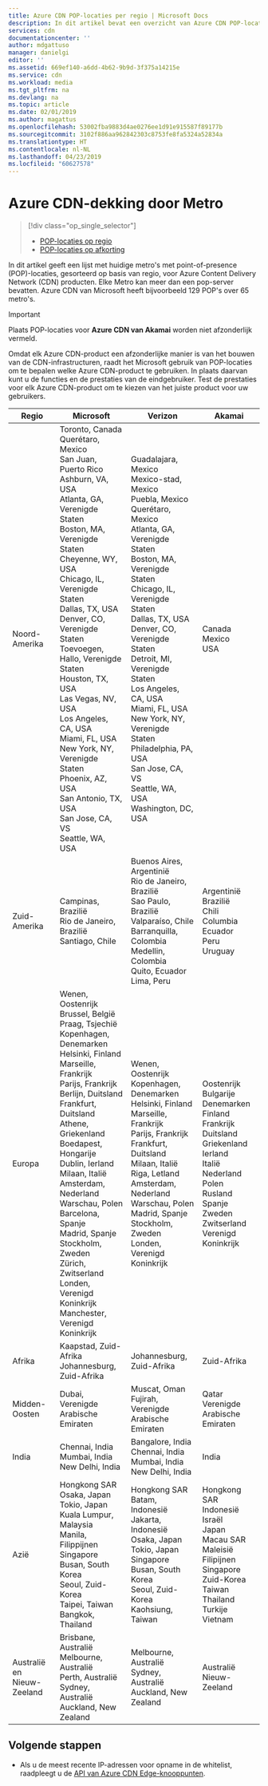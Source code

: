 ```yaml
---
title: Azure CDN POP-locaties per regio | Microsoft Docs
description: In dit artikel bevat een overzicht van Azure CDN POP-locaties, gesorteerd op basis van regio, voor Azure CDN-producten.
services: cdn
documentationcenter: ''
author: mdgattuso
manager: danielgi
editor: ''
ms.assetid: 669ef140-a6dd-4b62-9b9d-3f375a14215e
ms.service: cdn
ms.workload: media
ms.tgt_pltfrm: na
ms.devlang: na
ms.topic: article
ms.date: 02/01/2019
ms.author: magattus
ms.openlocfilehash: 53002fba9883d4ae0276ee1d91e915587f89177b
ms.sourcegitcommit: 3102f886aa962842303c8753fe8fa5324a52834a
ms.translationtype: HT
ms.contentlocale: nl-NL
ms.lasthandoff: 04/23/2019
ms.locfileid: "60627578"
---
```

# <a name="azure-cdn-coverage-by-metro"></a>Azure CDN-dekking door Metro 
> [!div class="op_single_selector"]
> * [POP-locaties op regio](cdn-pop-locations.md)
> * [POP-locaties op afkorting](cdn-pop-abbreviations.md)
> 


In dit artikel geeft een lijst met huidige metro's met point-of-presence (POP)-locaties, gesorteerd op basis van regio, voor Azure Content Delivery Network (CDN) producten. Elke Metro kan meer dan een pop-server bevatten. Azure CDN van Microsoft heeft bijvoorbeeld 129 POP's over 65 metro's. 

> [!IMPORTANT]
> Plaats POP-locaties voor **Azure CDN van Akamai** worden niet afzonderlijk vermeld.  
> 
> Omdat elk Azure CDN-product een afzonderlijke manier is van het bouwen van de CDN-infrastructuren, raadt het Microsoft gebruik van POP-locaties om te bepalen welke Azure CDN-product te gebruiken. In plaats daarvan kunt u de functies en de prestaties van de eindgebruiker. Test de prestaties voor elk Azure CDN-product om te kiezen van het juiste product voor uw gebruikers. 
> 

| Regio | Microsoft | Verizon | Akamai |
| --- | --- | --- | --- |
| Noord-Amerika | Toronto, Canada<br />Querétaro, Mexico<br />San Juan, Puerto Rico<br />Ashburn, VA, USA<br />Atlanta, GA, Verenigde Staten<br />Boston, MA, Verenigde Staten<br />Cheyenne, WY, USA<br />Chicago, IL, Verenigde Staten<br /> Dallas, TX, USA<br />Denver, CO, Verenigde Staten<br />Toevoegen, Hallo, Verenigde Staten<br />Houston, TX, USA<br />Las Vegas, NV, USA<br />Los Angeles, CA, USA<br />Miami, FL, USA<br />New York, NY, Verenigde Staten<br />Phoenix, AZ, USA<br />San Antonio, TX, USA<br />San Jose, CA, VS<br />Seattle, WA, USA | Guadalajara, Mexico<br />Mexico-stad, Mexico<br />Puebla, Mexico<br />Querétaro, Mexico<br />Atlanta, GA, Verenigde Staten<br />Boston, MA, Verenigde Staten<br />Chicago, IL, Verenigde Staten<br />Dallas, TX, USA<br />Denver, CO, Verenigde Staten<br />Detroit, MI, Verenigde Staten<br />Los Angeles, CA, USA<br />Miami, FL, USA<br />New York, NY, Verenigde Staten<br />Philadelphia, PA, USA<br />San Jose, CA, VS<br />Seattle, WA, USA<br />Washington, DC, USA | Canada<br />Mexico<br />USA |
| Zuid-Amerika | Campinas, Brazilië<br />Rio de Janeiro, Brazilië<br />Santiago, Chile | Buenos Aires, Argentinië<br />Rio de Janeiro, Brazilië<br />Sao Paulo, Brazilië<br />Valparaíso, Chile<br />Barranquilla, Colombia<br />Medellin, Colombia<br />Quito, Ecuador<br />Lima, Peru | Argentinië<br />Brazilië<br />Chili<br />Columbia<br />Ecuador<br />Peru<br />Uruguay |
| Europa | Wenen, Oostenrijk<br />Brussel, België<br />Praag, Tsjechië<br />Kopenhagen, Denemarken<br /> Helsinki, Finland<br />Marseille, Frankrijk<br />Parijs, Frankrijk<br />Berlijn, Duitsland<br />Frankfurt, Duitsland<br />Athene, Griekenland<br />Boedapest, Hongarije<br />Dublin, Ierland<br />Milaan, Italië<br />Amsterdam, Nederland<br />Warschau, Polen<br />Barcelona, Spanje<br />Madrid, Spanje<br />Stockholm, Zweden<br />Zürich, Zwitserland<br />Londen, Verenigd Koninkrijk<br />Manchester, Verenigd Koninkrijk | Wenen, Oostenrijk<br />Kopenhagen, Denemarken<br />Helsinki, Finland<br />Marseille, Frankrijk<br />Parijs, Frankrijk<br />Frankfurt, Duitsland<br />Milaan, Italië<br />Riga, Letland<br />Amsterdam, Nederland<br />Warschau, Polen<br />Madrid, Spanje<br />Stockholm, Zweden<br />Londen, Verenigd Koninkrijk | Oostenrijk<br />Bulgarije<br />Denemarken<br />Finland<br />Frankrijk<br />Duitsland<br />Griekenland<br />Ierland<br />Italië<br />Nederland<br />Polen<br />Rusland<br />Spanje<br />Zweden<br />Zwitserland<br />Verenigd Koninkrijk |
| Afrika | Kaapstad, Zuid-Afrika<br />Johannesburg, Zuid-Afrika | Johannesburg, Zuid-Afrika | Zuid-Afrika |
| Midden-Oosten | Dubai, Verenigde Arabische Emiraten | Muscat, Oman<br />Fujirah, Verenigde Arabische Emiraten | Qatar<br />Verenigde Arabische Emiraten |
| India | Chennai, India<br />Mumbai, India<br />New Delhi, India | Bangalore, India<br />Chennai, India<br />Mumbai, India<br />New Delhi, India<br /> | India |
| Azië | Hongkong SAR<br />Osaka, Japan<br />Tokio, Japan<br />Kuala Lumpur, Malaysia<br />Manila, Filippijnen<br />Singapore<br />Busan, South Korea<br />Seoul, Zuid-Korea<br />Taipei, Taiwan<br />Bangkok, Thailand | Hongkong SAR<br />Batam, Indonesië<br />Jakarta, Indonesië<br />Osaka, Japan<br />Tokio, Japan<br />Singapore<br />Busan, South Korea<br />Seoul, Zuid-Korea<br />Kaohsiung, Taiwan | Hongkong SAR<br />Indonesië<br />Israël<br />Japan<br />Macau SAR<br />Maleisië<br />Filipijnen<br />Singapore<br />Zuid-Korea<br />Taiwan<br />Thailand<br />Turkije<br />Vietnam |
| Australië en Nieuw-Zeeland | Brisbane, Australië<br />Melbourne, Australië<br />Perth, Australië<br />Sydney, Australië<br />Auckland, New Zealand | Melbourne, Australië<br />Sydney, Australië<br />Auckland, New Zealand | Australië<br />Nieuw-Zeeland |


## <a name="next-steps"></a>Volgende stappen
* Als u de meest recente IP-adressen voor opname in de whitelist, raadpleegt u de [API van Azure CDN Edge-knooppunten](https://docs.microsoft.com/rest/api/cdn/edgenodes).

